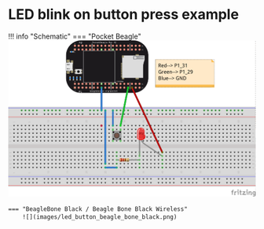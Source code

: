 # LED blink on button press example

!!! info "Schematic"
    === "Pocket Beagle"
        ![](images/led_button_pocket_beagle.png)   

    === "BeagleBone Black / Beagle Bone Black Wireless"
        ![](images/led_button_beagle_bone_black.png)   